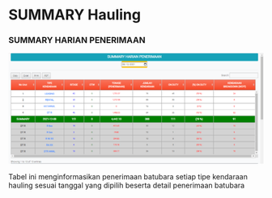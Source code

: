 # SUMMARY Hauling

### SUMMARY HARIAN PENERIMAAN

![](<../../.gitbook/assets/sumaary harian.PNG>)

Tabel ini menginformasikan penerimaan batubara  setiap tipe kendaraan hauling sesuai tanggal yang dipilih beserta detail penerimaan batubara
